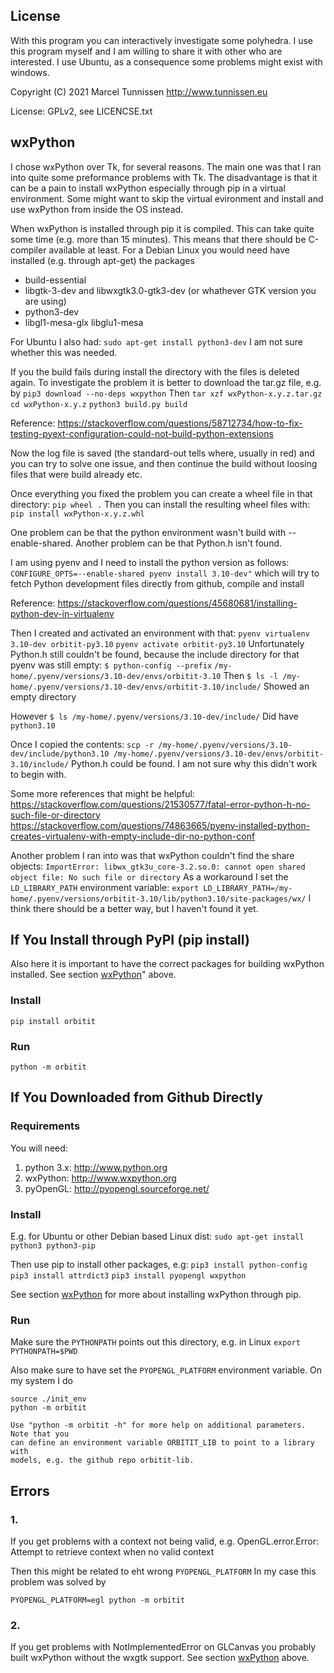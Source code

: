 ## License

With this program you can interactively investigate some polyhedra. I use this
program myself and I am willing to share it with other who are interested. I use
Ubuntu, as a consequence some problems might exist with windows.

Copyright (C) 2021 Marcel Tunnissen
http://www.tunnissen.eu

License: GPLv2, see LICENCSE.txt

## wxPython

I chose wxPython over Tk, for several reasons. The main one was that I ran into
quite some preformance problems with Tk. The disadvantage is that it can be a
pain to install wxPython especially through pip in a virtual environment. Some
might want to skip the virtual evironment and install and use wxPython from
inside the OS instead.

When wxPython is installed through pip it is compiled. This can take quite some
time (e.g. more than 15 minutes). This means that there should be C-compiler
available at least. For a Debian Linux you would need have installed (e.g.
through apt-get) the packages
 - build-essential
 - libgtk-3-dev and libwxgtk3.0-gtk3-dev (or whathever GTK version you are using)
 - python3-dev
 - libgl1-mesa-glx libglu1-mesa

For Ubuntu I also had:
`sudo apt-get install python3-dev`
I am not sure whether this was needed.

If you the build fails during install the directory with the files is deleted
again. To investigate the problem it is better to download the
tar.gz file, e.g. by
`pip3 download --no-deps wxpython`
Then
`tar xzf wxPython-x.y.z.tar.gz`
`cd wxPython-x.y.z`
`python3 build.py build`

Reference: https://stackoverflow.com/questions/58712734/how-to-fix-testing-pyext-configuration-could-not-build-python-extensions

Now the log file is saved (the standard-out tells where, usually in red) and you
can try to solve one issue, and then continue the build without loosing files
that were build already etc.

Once everything you fixed the problem you can create a wheel file in that
directory:
`pip wheel .`
Then you can install the resulting wheel files with:
`pip install wxPython-x.y.z.whl`

One problem can be that the python environment wasn't build with
--enable-shared. Another problem can be that Python.h isn't found.

I am using pyenv and I need to install the python version as follows:
`CONFIGURE_OPTS=--enable-shared pyenv install 3.10-dev"`
which will try to fetch Python development files directly from github, compile
and install

Reference: https://stackoverflow.com/questions/45680681/installing-python-dev-in-virtualenv

Then I created and activated an environment with that:
`pyenv virtualenv 3.10-dev orbitit-py3.10`
`pyenv activate orbitit-py3.10`
Unfortunately Python.h still couldn't be found, because the include directory
for that pyenv was still empty:
`$ python-config --prefix`
`/my-home/.pyenv/versions/3.10-dev/envs/orbitit-3.10`
Then
`$ ls -l /my-home/.pyenv/versions/3.10-dev/envs/orbitit-3.10/include/`
Showed an empty directory

However
`$ ls /my-home/.pyenv/versions/3.10-dev/include/`
Did have
`python3.10`

Once I copied the contents:
`scp -r /my-home/.pyenv/versions/3.10-dev/include/python3.10 /my-home/.pyenv/versions/3.10-dev/envs/orbitit-3.10/include/`
Python.h could be found. I am not sure why this didn't work to begin with.

Some more references that might be helpful:
https://stackoverflow.com/questions/21530577/fatal-error-python-h-no-such-file-or-directory
https://stackoverflow.com/questions/74863665/pyenv-installed-python-creates-virtualenv-with-empty-include-dir-no-python-conf

Another problem I ran into was that wxPython couldn't find the share objects:
`ImportError: libwx_gtk3u_core-3.2.so.0: cannot open shared object file: No such file or directory`
As a workaround I set the `LD_LIBRARY_PATH` environment variable:
`export LD_LIBRARY_PATH=/my-home/.pyenv/versions/orbitit-3.10/lib/python3.10/site-packages/wx/`
I think there should be a better way, but I haven't found it yet.

## If You Install through PyPI (pip install)

Also here it is important to have the correct packages for building wxPython
installed. See section [wxPython](wxPython)" above.

### Install
`pip install orbitit`

### Run
`python -m orbitit`

## If You Downloaded from Github Directly

### Requirements

You will need:
1. python 3.x:  http://www.python.org
2. wxPython: http://www.wxpython.org
3. pyOpenGL: http://pyopengl.sourceforge.net/

### Install

E.g. for Ubuntu or other Debian based Linux dist:
`sudo apt-get install python3 python3-pip`

Then use pip to install other packages, e.g:
`pip3 install python-config`
`pip3 install attrdict3`
`pip3 install pyopengl wxpython`

See section [wxPython](#wxPython) for more about installing wxPython through pip.

### Run
Make sure the `PYTHONPATH` points out this directory, e.g. in Linux
`export PYTHONPATH=$PWD`

Also make sure to have set the `PYOPENGL_PLATFORM` environment variable.
On my system I do
```
source ./init_env
python -m orbitit

Use "python -m orbitit -h" for more help on additional parameters. Note that you
can define an environment variable ORBITIT_LIB to point to a library with
models, e.g. the github repo orbitit-lib.
```

## Errors

### 1.
If you get problems with a context not being valid, e.g.
OpenGL.error.Error: Attempt to retrieve context when no valid context

Then this might be related to eht wrong `PYOPENGL_PLATFORM`
In my case this problem was solved by

`PYOPENGL_PLATFORM=egl python -m orbitit`

### 2.
If you get problems with NotImplementedError on GLCanvas you probably built
wxPython without the wxgtk support. See section [wxPython](#wxPython) above.
